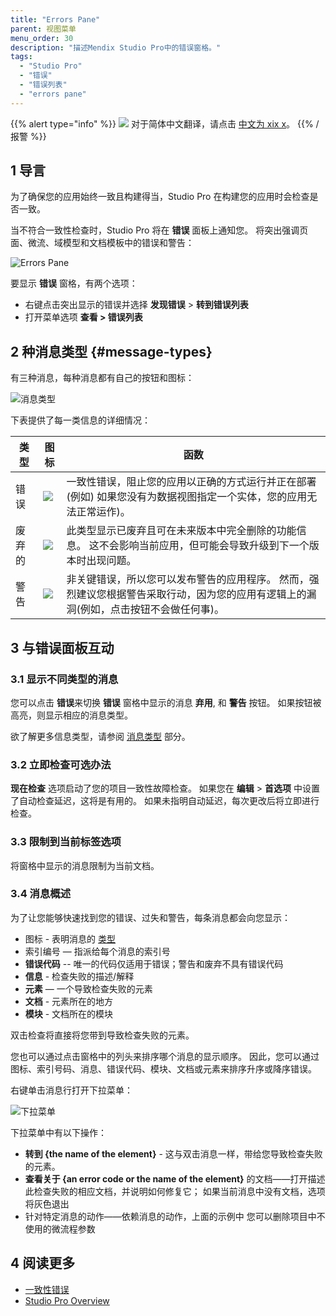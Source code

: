 ```yaml
---
title: "Errors Pane"
parent: 视图菜单
menu_order: 30
description: "描述Mendix Studio Pro中的错误窗格。"
tags:
  - "Studio Pro"
  - "错误"
  - "错误列表"
  - "errors pane"
---
```


{{% alert type="info" %}}
<img src="attachments/chinese-translation/china.png" style="display: inline-block; margin: 0" /> 对于简体中文翻译，请点击 [中文为 xix x](https://cdn.mendix.tencent-cloud.com/documentation/refguide8/errors-pane.pdf)。
{{% /报警 %}}

## 1 导言

为了确保您的应用始终一致且构建得当，Studio Pro 在构建您的应用时会检查是否一致。

当不符合一致性检查时，Studio Pro 将在 **错误** 面板上通知您。 将突出强调页面、微流、域模型和文档模板中的错误和警告：

![Errors Pane](attachments/errors-pane/errors-pane.png)

要显示 **错误** 窗格，有两个选项：

* 右键点击突出显示的错误并选择 **发现错误** > **转到错误列表**
* 打开菜单选项 **查看 > 错误列表**

## 2 种消息类型 {#message-types}

有三种消息，每种消息都有自己的按钮和图标：

![消息类型](attachments/errors-pane/types-of-messages.png)

下表提供了每一类信息的详细情况：

| 类型  | 图标                                                | 函数                                                                   |
| --- | ------------------------------------------------- | -------------------------------------------------------------------- |
| 错误  | ![](attachments/errors-pane/error-icon.png)       | 一致性错误，阻止您的应用以正确的方式运行并正在部署 (例如) 如果您没有为数据视图指定一个实体，您的应用无法正常运作)。         |
| 废弃的 | ![](attachments/errors-pane/deprecation-icon.png) | 此类型显示已废弃且可在未来版本中完全删除的功能信息。 这不会影响当前应用，但可能会导致升级到下一个版本时出现问题。            |
| 警告  | ![](attachments/errors-pane/warning-icon.png)     | 非关键错误，所以您可以发布警告的应用程序。 然而，强烈建议您根据警告采取行动，因为您的应用有逻辑上的漏洞(例如，点击按钮不会做任何事)。 |

## 3 与错误面板互动

### 3.1 显示不同类型的消息

您可以点击 **错误**来切换 **错误** 窗格中显示的消息 **弃用**, 和 **警告** 按钮。 如果按钮被高亮，则显示相应的消息类型。

欲了解更多信息类型，请参阅 [消息类型](#message-types) 部分。

### 3.2 立即检查可选办法

**现在检查** 选项启动了您的项目一致性故障检查。 如果您在 **编辑** > **首选项** 中设置了自动检查延迟，这将是有用的。 如果未指明自动延迟，每次更改后将立即进行检查。

### 3.3 限制到当前标签选项

将窗格中显示的消息限制为当前文档。

### 3.4 消息概述

为了让您能够快速找到您的错误、过失和警告，每条消息都会向您显示：

* 图标 - 表明消息的 [类型](#message-types)
* 索引编号 — 指派给每个消息的索引号
* **错误代码** -- 唯一的代码仅适用于错误；警告和废弃不具有错误代码
* **信息** - 检查失败的描述/解释
* **元素** — 一个导致检查失败的元素
* **文档** - 元素所在的地方
* **模块** - 文档所在的模块

双击检查将直接将您带到导致检查失败的元素。

您也可以通过点击窗格中的列头来排序哪个消息的显示顺序。 因此，您可以通过图标、索引号码、消息、错误代码、模块、文档或元素来排序升序或降序错误。

右键单击消息行打开下拉菜单：

![下拉菜单](attachments/errors-pane/drop-down-menu.png)

下拉菜单中有以下操作：

* **转到 {the name of the element}** - 这与双击消息一样，带给您导致检查失败的元素。
* **查看关于 {an error code or the name of the element}** 的文档——打开描述此检查失败的相应文档，并说明如何修复它； 如果当前消息中没有文档，选项将灰色退出
* 针对特定消息的动作——依赖消息的动作，上面的示例中 您可以删除项目中不使用的微流程参数

## 4 阅读更多

* [一致性错误](一致性错误)
* [Studio Pro Overview](studio-pro-overview)
